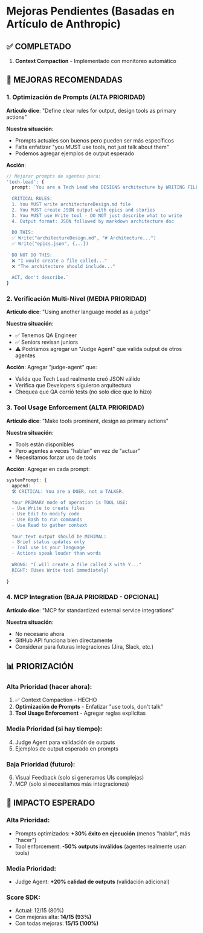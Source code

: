 # Mejoras Pendientes (Basadas en Artículo de Anthropic)

## ✅ COMPLETADO
1. **Context Compaction** - Implementado con monitoreo automático

## 🎯 MEJORAS RECOMENDADAS

### 1. Optimización de Prompts (ALTA PRIORIDAD)
**Artículo dice**: "Define clear rules for output, design tools as primary actions"

**Nuestra situación**:
- Prompts actuales son buenos pero pueden ser más específicos
- Falta enfatizar "you MUST use tools, not just talk about them"
- Podemos agregar ejemplos de output esperado

**Acción**:
```typescript
// Mejorar prompts de agentes para:
'tech-lead': {
  prompt: `You are a Tech Lead who DESIGNS architecture by WRITING FILES.
  
  CRITICAL RULES:
  1. You MUST write architectureDesign.md file
  2. You MUST create JSON output with epics and stories
  3. You MUST use Write tool - DO NOT just describe what to write
  4. Output format: JSON followed by markdown architecture doc
  
  DO THIS:
  ✅ Write("architectureDesign.md", "# Architecture...")
  ✅ Write("epics.json", {...})
  
  DO NOT DO THIS:
  ❌ "I would create a file called..."
  ❌ "The architecture should include..."
  
  ACT, don't describe.`
}
```

### 2. Verificación Multi-Nivel (MEDIA PRIORIDAD)
**Artículo dice**: "Using another language model as a judge"

**Nuestra situación**:
- ✅ Tenemos QA Engineer
- ✅ Seniors revisan juniors
- ⚠️ Podríamos agregar un "Judge Agent" que valida output de otros agentes

**Acción**: Agregar "judge-agent" que:
- Valida que Tech Lead realmente creó JSON válido
- Verifica que Developers siguieron arquitectura
- Chequea que QA corrió tests (no solo dice que lo hizo)

### 3. Tool Usage Enforcement (ALTA PRIORIDAD)
**Artículo dice**: "Make tools prominent, design as primary actions"

**Nuestra situación**:
- Tools están disponibles
- Pero agentes a veces "hablan" en vez de "actuar"
- Necesitamos forzar uso de tools

**Acción**: Agregar en cada prompt:
```typescript
systemPrompt: {
  append: `
  🛠️ CRITICAL: You are a DOER, not a TALKER.
  
  Your PRIMARY mode of operation is TOOL USE:
  - Use Write to create files
  - Use Edit to modify code
  - Use Bash to run commands
  - Use Read to gather context
  
  Your text output should be MINIMAL:
  - Brief status updates only
  - Tool use is your language
  - Actions speak louder than words
  
  WRONG: "I will create a file called X with Y..."
  RIGHT: [Uses Write tool immediately]
  `
}
```

### 4. MCP Integration (BAJA PRIORIDAD - OPCIONAL)
**Artículo dice**: "MCP for standardized external service integrations"

**Nuestra situación**:
- No necesario ahora
- GitHub API funciona bien directamente
- Considerar para futuras integraciones (Jira, Slack, etc.)

## 📊 PRIORIZACIÓN

### Alta Prioridad (hacer ahora):
1. ✅ Context Compaction - HECHO
2. **Optimización de Prompts** - Enfatizar "use tools, don't talk"
3. **Tool Usage Enforcement** - Agregar reglas explícitas

### Media Prioridad (si hay tiempo):
4. Judge Agent para validación de outputs
5. Ejemplos de output esperado en prompts

### Baja Prioridad (futuro):
6. Visual Feedback (solo si generamos UIs complejas)
7. MCP (solo si necesitamos más integraciones)

## 🎯 IMPACTO ESPERADO

### Alta Prioridad:
- Prompts optimizados: **+30% éxito en ejecución** (menos "hablar", más "hacer")
- Tool enforcement: **-50% outputs inválidos** (agentes realmente usan tools)

### Media Prioridad:
- Judge Agent: **+20% calidad de outputs** (validación adicional)

### Score SDK:
- Actual: 12/15 (80%)
- Con mejoras alta: **14/15 (93%)**
- Con todas mejoras: **15/15 (100%)**
